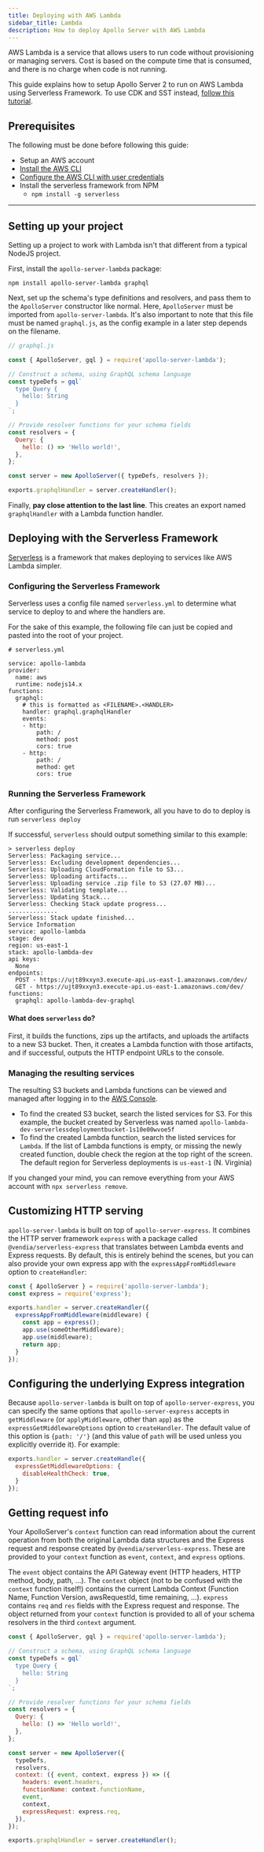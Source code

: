 ```yaml
---
title: Deploying with AWS Lambda
sidebar_title: Lambda
description: How to deploy Apollo Server with AWS Lambda
---
```


AWS Lambda is a service that allows users to run code without provisioning or managing servers. Cost is based on the compute time that is consumed, and there is no charge when code is not running.

This guide explains how to setup Apollo Server 2 to run on AWS Lambda using Serverless Framework. To use CDK and SST instead, [follow this tutorial](https://serverless-stack.com/examples/how-to-create-an-apollo-graphql-api-with-serverless.html).

## Prerequisites

The following must be done before following this guide:

- Setup an AWS account
- [Install the AWS CLI](https://docs.aws.amazon.com/cli/latest/userguide/installing.html)
- [Configure the AWS CLI with user credentials](https://docs.aws.amazon.com/cli/latest/userguide/cli-chap-getting-started.html)
- Install the serverless framework from NPM
  - `npm install -g serverless`

---

## Setting up your project

Setting up a project to work with Lambda isn't that different from a typical NodeJS project.

First, install the `apollo-server-lambda` package:

```shell
npm install apollo-server-lambda graphql
```

Next, set up the schema's type definitions and resolvers, and pass them to the `ApolloServer` constructor like normal. Here, `ApolloServer` must be imported from `apollo-server-lambda`. It's also important to note that this file must be named `graphql.js`, as the config example in a later step depends on the filename.

```js
// graphql.js

const { ApolloServer, gql } = require('apollo-server-lambda');

// Construct a schema, using GraphQL schema language
const typeDefs = gql`
  type Query {
    hello: String
  }
`;

// Provide resolver functions for your schema fields
const resolvers = {
  Query: {
    hello: () => 'Hello world!',
  },
};

const server = new ApolloServer({ typeDefs, resolvers });

exports.graphqlHandler = server.createHandler();
```

Finally, **pay close attention to the last line**. This creates an export named `graphqlHandler` with a Lambda function handler.

## Deploying with the Serverless Framework

[Serverless](https://serverless.com) is a framework that makes deploying to services like AWS Lambda simpler.

### Configuring the Serverless Framework

Serverless uses a config file named `serverless.yml` to determine what service to deploy to and where the handlers are.

For the sake of this example, the following file can just be copied and pasted into the root of your project.

```
# serverless.yml

service: apollo-lambda
provider:
  name: aws
  runtime: nodejs14.x
functions:
  graphql:
    # this is formatted as <FILENAME>.<HANDLER>
    handler: graphql.graphqlHandler
    events:
    - http:
        path: /
        method: post
        cors: true
    - http:
        path: /
        method: get
        cors: true
```

### Running the Serverless Framework

After configuring the Serverless Framework, all you have to do to deploy is run `serverless deploy`

If successful, `serverless` should output something similar to this example:

```
> serverless deploy
Serverless: Packaging service...
Serverless: Excluding development dependencies...
Serverless: Uploading CloudFormation file to S3...
Serverless: Uploading artifacts...
Serverless: Uploading service .zip file to S3 (27.07 MB)...
Serverless: Validating template...
Serverless: Updating Stack...
Serverless: Checking Stack update progress...
..............
Serverless: Stack update finished...
Service Information
service: apollo-lambda
stage: dev
region: us-east-1
stack: apollo-lambda-dev
api keys:
  None
endpoints:
  POST - https://ujt89xxyn3.execute-api.us-east-1.amazonaws.com/dev/
  GET - https://ujt89xxyn3.execute-api.us-east-1.amazonaws.com/dev/
functions:
  graphql: apollo-lambda-dev-graphql
```

#### What does `serverless` do?

First, it builds the functions, zips up the artifacts, and uploads the artifacts to a new S3 bucket. Then, it creates a Lambda function with those artifacts, and if successful, outputs the HTTP endpoint URLs to the console.

### Managing the resulting services

The resulting S3 buckets and Lambda functions can be viewed and managed after logging in to the [AWS Console](https://console.aws.amazon.com).

- To find the created S3 bucket, search the listed services for S3. For this example, the bucket created by Serverless was named `apollo-lambda-dev-serverlessdeploymentbucket-1s10e00wvoe5f`
- To find the created Lambda function, search the listed services for `Lambda`. If the list of Lambda functions is empty, or missing the newly created function, double check the region at the top right of the screen. The default region for Serverless deployments is `us-east-1` (N. Virginia)

If you changed your mind, you can remove everything from your AWS account with `npx serverless remove`.

## Customizing HTTP serving

`apollo-server-lambda` is built on top of `apollo-server-express`. It combines the HTTP server framework `express` with a package called `@vendia/serverless-express` that translates between Lambda events and Express requests. By default, this is entirely behind the scenes, but you can also provide your own express app with the `expressAppFromMiddleware` option to `createHandler`:

```js
const { ApolloServer } = require('apollo-server-lambda');
const express = require('express');

exports.handler = server.createHandler({
  expressAppFromMiddleware(middleware) {
    const app = express();
    app.use(someOtherMiddleware);
    app.use(middleware);
    return app;
  }
});
```

## Configuring the underlying Express integration

Because `apollo-server-lambda` is built on top of `apollo-server-express`, you can specify the same options that `apollo-server-express` accepts in `getMiddleware` (or `applyMiddleware`, other than `app`) as the `expressGetMiddlewareOptions` option to `createHandler`. The default value of this option is `{path: '/'}` (and this value of `path` will be used unless you explicitly override it). For example:

```js
exports.handler = server.createHandle({
  expressGetMiddlewareOptions: {
    disableHealthCheck: true,
  }
});
```

## Getting request info

Your ApolloServer's `context` function can read information about the current operation from both the original Lambda data structures and the Express request and response created by `@vendia/serverless-express`. These are provided to your `context` function as `event`, `context`, and `express` options.

The `event` object contains the API Gateway event (HTTP headers, HTTP method, body, path, ...). The `context` object (not to be confused with the `context` function itself!) contains the current Lambda Context (Function Name, Function Version, awsRequestId, time remaining, ...). `express` contains `req` and `res` fields with the Express request and response. The object returned from your `context` function is provided to all of your schema resolvers in the third `context` argument.

```js
const { ApolloServer, gql } = require('apollo-server-lambda');

// Construct a schema, using GraphQL schema language
const typeDefs = gql`
  type Query {
    hello: String
  }
`;

// Provide resolver functions for your schema fields
const resolvers = {
  Query: {
    hello: () => 'Hello world!',
  },
};

const server = new ApolloServer({
  typeDefs,
  resolvers,
  context: ({ event, context, express }) => ({
    headers: event.headers,
    functionName: context.functionName,
    event,
    context,
    expressRequest: express.req,
  }),
});

exports.graphqlHandler = server.createHandler();
```
